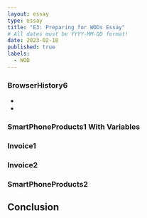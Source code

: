 ```yaml
---
layout: essay
type: essay
title: "E3: Preparing for WODs Essay"
# All dates must be YYYY-MM-DD format!
date: 2023-02-18
published: true
labels:
  - WOD
--- 
```


### BrowserHistory6
-
-
 
 
### SmartPhoneProducts1 With Variables


### Invoice1


### Invoice2


### SmartPhoneProducts2

 

## Conclusion

